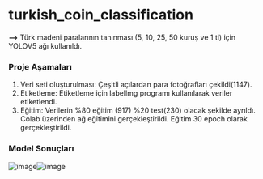 # turkish_coin_classification
**-->** Türk madeni paralarının tanınması (5, 10, 25, 50 kuruş ve 1 tl) için YOLOV5 ağı kullanıldı.
### Proje Aşamaları	
1)	Veri seti oluşturulması: Çeşitli açılardan para fotoğrafları çekildi(1147). 
2)	Etiketleme: Etiketleme için labelImg programı kullanılarak veriler etiketlendi.
3)	Eğitim: Verilerin %80 eğitim (917) %20 test(230) olacak şekilde ayrıldı. Colab üzerinden ağ eğitimini gerçekleştirildi. Eğitim 30 epoch olarak gerçekleştirildi.
### Model Sonuçları
 ![image](https://user-images.githubusercontent.com/74897177/181749841-b2f463a3-5533-4cf5-ba12-7703f7cd0087.png)![image](https://user-images.githubusercontent.com/74897177/181750751-b34bd613-bc96-47e8-808a-4f70e9da2dc2.png)


